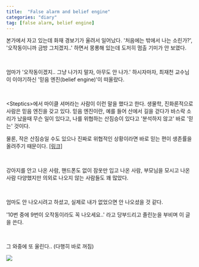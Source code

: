 ```yaml
---
title:  "False alarm and belief engine"
categories: "diary"
tag: [false alarm, belief engine]
---
```


본가에서 자고 있는데 화재 경보기가 울려서 일어났다.
'처음에는 밖에서 나는 소린가?', '오작동이니까 금방 그치겠지..' 하면서 몽롱해 있는데 도저히 멈출 기미가 안 보였다.

<br>

엄마가 '오작동이겠지.. 그냥 나가지 말자, 아무도 안 나가.' 하시자마자, 최재천 교수님이 이야기하신 '믿음 엔진(belief engine)'이 떠올랐다.

<br>

\<Steptics\>에서 마이클 셔머라는 사람이 이런 말을 했다고 한다. 생물학, 진화론적으로 사람은 믿음 엔진을 갖고 있다. 믿음 엔진이란, 예를 들어 산에서 길을 걷다가 바스락 소리가 났을때 무슨 일이 있다고, 나를 위협하는 산짐승이 있다고 '분석하지 않고' 바로 '믿는' 것이다.

물론, 작은 산짐승일 수도 있으나 진짜로 위협적인 상황이라면 바로 믿는 편이 생존률을 올려주기 때문이다. [[링크]](https://www.youtube.com/watch?v=Cwrh2J9gpI8&t=238s)


<br>

강아지를 안고 나온 사람, 핸드폰도 없이 잠옷만 입고 나온 사람, 부모님을 모시고 나온 사람 다양했지만 의외로 나오지 않는 사람들도 꽤 많았다.

<br>

엄마도 안 나오시려고 하셨고, 실제로 내가 없었으면 안 나오셨을 것 같다.

'10번 중에 9번이 오작동이라도 꼭 나오세요..' 라고 당부드리고 졸린눈을 부비며 이 글을 쓴다.

<br>

그 와중에 또 울린다.. (다행히 바로 꺼짐)

![](/images/0729-morning.png)